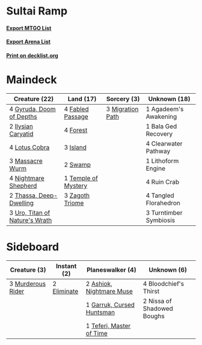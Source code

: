 # Sultai Ramp

#### [Export MTGO List](../collection/Sultai%20Ramp/Sultai%20Ramp.txt)
#### [Export Arena List](../collection/Sultai%20Ramp/Sultai%20Ramp_arena.txt)
#### [Print on decklist.org](http://decklist.org/?deckmain=1%09Agadeem's%20Awakening%0A1%09Bala%20Ged%20Recovery%0A4%09Clearwater%20Pathway%0A4%09Fabled%20Passage%0A4%09Forest%0A4%09Gyruda,%20Doom%20of%20Depths%0A2%09Ilysian%20Caryatid%0A3%09Island%0A1%09Lithoform%20Engine%0A4%09Lotus%20Cobra%0A3%09Massacre%20Wurm%0A3%09Migration%20Path%0A4%09Nightmare%20Shepherd%0A4%09Ruin%20Crab%0A2%09Swamp%0A4%09Tangled%20Florahedron%0A1%09Temple%20of%20Mystery%0A2%09Thassa,%20Deep-Dwelling%0A3%09Turntimber%20Symbiosis%0A3%09Uro,%20Titan%20of%20Nature's%20Wrath%0A3%09Zagoth%20Triome&deckside=2%09Ashiok,%20Nightmare%20Muse%0A4%09Bloodchief's%20Thirst%0A2%09Eliminate%0A1%09Garruk,%20Cursed%20Huntsman%0A3%09Murderous%20Rider%0A2%09Nissa%20of%20Shadowed%20Boughs%0A1%09Teferi,%20Master%20of%20Time)
# Maindeck

|                                              Creature (22)                                              |                                          Land (17)                                           |                                        Sorcery (3)                                        |     Unknown (18)     |
|---------------------------------------------------------------------------------------------------------|----------------------------------------------------------------------------------------------|-------------------------------------------------------------------------------------------|----------------------|
|4 [Gyruda, Doom of Depths](http://gatherer.wizards.com/Pages/Card/Details.aspx?multiverseid=479741)      |4 [Fabled Passage](http://gatherer.wizards.com/Pages/Card/Details.aspx?multiverseid=473206)   |3 [Migration Path](http://gatherer.wizards.com/Pages/Card/Details.aspx?multiverseid=479684)|1 Agadeem's Awakening |
|2 [Ilysian Caryatid](http://gatherer.wizards.com/Pages/Card/Details.aspx?multiverseid=476425)            |4 [Forest](http://gatherer.wizards.com/Pages/Card/Details.aspx?multiverseid=439860)           |                                                                                           |1 Bala Ged Recovery   |
|4 [Lotus Cobra](http://gatherer.wizards.com/Pages/Card/Details.aspx?multiverseid=438740)                 |3 [Island](http://gatherer.wizards.com/Pages/Card/Details.aspx?multiverseid=439857)           |                                                                                           |4 Clearwater Pathway  |
|3 [Massacre Wurm](http://gatherer.wizards.com/Pages/Card/Details.aspx?multiverseid=214044)               |2 [Swamp](http://gatherer.wizards.com/Pages/Card/Details.aspx?multiverseid=439858)            |                                                                                           |1 Lithoform Engine    |
|4 [Nightmare Shepherd](http://gatherer.wizards.com/Pages/Card/Details.aspx?multiverseid=476359)          |1 [Temple of Mystery](http://gatherer.wizards.com/Pages/Card/Details.aspx?multiverseid=373571)|                                                                                           |4 Ruin Crab           |
|2 [Thassa, Deep-Dwelling](http://gatherer.wizards.com/Pages/Card/Details.aspx?multiverseid=476322)       |3 [Zagoth Triome](http://gatherer.wizards.com/Pages/Card/Details.aspx?multiverseid=479779)    |                                                                                           |4 Tangled Florahedron |
|3 [Uro, Titan of Nature's Wrath](http://gatherer.wizards.com/Pages/Card/Details.aspx?multiverseid=476480)|                                                                                              |                                                                                           |3 Turntimber Symbiosis|


# Sideboard

|                                        Creature (3)                                        |                                     Instant (2)                                      |                                          Planeswalker (4)                                          |       Unknown (6)        |
|--------------------------------------------------------------------------------------------|--------------------------------------------------------------------------------------|----------------------------------------------------------------------------------------------------|--------------------------|
|3 [Murderous Rider](http://gatherer.wizards.com/Pages/Card/Details.aspx?multiverseid=473059)|2 [Eliminate](http://gatherer.wizards.com/Pages/Card/Details.aspx?multiverseid=485420)|2 [Ashiok, Nightmare Muse](http://gatherer.wizards.com/Pages/Card/Details.aspx?multiverseid=476459) |4 Bloodchief's Thirst     |
|                                                                                            |                                                                                      |1 [Garruk, Cursed Huntsman](http://gatherer.wizards.com/Pages/Card/Details.aspx?multiverseid=473153)|2 Nissa of Shadowed Boughs|
|                                                                                            |                                                                                      |1 [Teferi, Master of Time](http://gatherer.wizards.com/Pages/Card/Details.aspx?multiverseid=489165) |                          |

